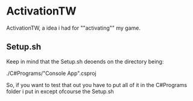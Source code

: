 # ActivationTW
ActivationTW, a idea i had for ""activating"" my game.


## Setup.sh
Keep in mind that the Setup.sh deoends on the directory being:

 ./C#Programs/"Console App".csproj
 
 So, if you want to test that out you have to put all of it in the C#Programs folder i put in except ofcourse the Setup.sh
